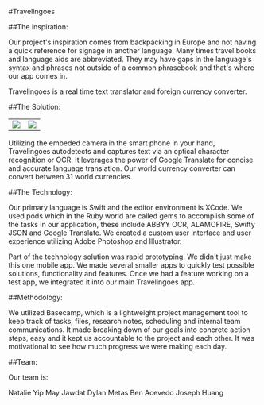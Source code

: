 #Travelingoes

##The inspiration:

Our project's inspiration comes from backpacking in Europe and not having a quick reference for signage in another language. Many times travel books and language aids are abbreviated. They may have gaps in the language's syntax and phrases not outside of a common phrasebook and that's where our app comes in.

Travelingoes is a real time text translator and foreign currency converter.

##The Solution:
<table>
<tr>
<td>
<img src="https://preview.3.basecamp.com/3733699/blobs/a09c733d0eeb2ef6758f051a20c771c40010/previews/full/Travelingoes_3.png?dppx=1">
</td>
<td>
<img src="https://preview.3.basecamp.com/3733699/blobs/bb471c940f94934b7919d9eacefbc50d0010/previews/lightbox/Travelingoes_1.png?dppx=1">
</td>
</tr>
</table>
Utilizing the embeded camera in the smart phone in your hand, Travelingoes autodetects and captures text via an optical character recognition or OCR.
It leverages the power of Google Translate for concise and accurate language translation.
Our world currency converter can convert between 31 world currencies.

##The Technology:

Our primary language is Swift and the editor environment is XCode.
We used pods which in the Ruby world are called gems to accomplish some of the tasks in our application, these include ABBYY OCR, ALAMOFIRE, Swifty JSON and Google Translate.
We created a custom user interface and user experience utilizing Adobe Photoshop and Illustrator.

Part of the technology solution was rapid prototyping. We didn't just make this one mobile app. We made several smaller apps to quickly test possible solutions, functionality and features.
Once we had a feature working on a test app, we integrated it into our main Travelingoes app. 

##Methodology:

We utilized Basecamp, which is a lightweight project management tool to keep track of tasks, files, research notes, scheduling and internal team communications. It made breaking down of our goals into concrete action steps, easy and it kept us accountable to the project and each other. It was motivational to see how much progress we were making each day.

##Team:

Our team is:

Natalie Yip
May Jawdat
Dylan Metas
Ben Acevedo
Joseph Huang
